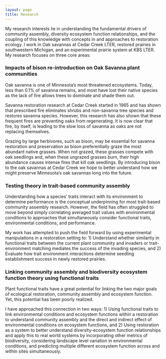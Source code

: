 ```yaml
---
layout: page
title: Research
---
```


My research interests lie in understanding the fundamental drivers of community assembly, diversity ecosystem function relationships, and the coupling of this knowledge with concepts in and approaches to restoration ecology.  I work in Oak savannas at Cedar Creek LTER, restored prairies in southwestern Michigan, and an experimental prairie system at KBS LTER. My research focuses on three core areas:

### Impacts of bison re-introduction on Oak Savanna plant communities

Oak savanna is one of Minnesota’s most threatened ecosystems. Today, less than 0.1% of savanna
remains, and most have lost their native species as the lack of fire allows trees to
dominate and shade them out.

Savanna restoration research at Cedar Creek started in 1965 and has shown that prescribed fire
eliminates shrubs and non-savanna tree species and restores savanna species. However, this research
has also shown that these frequent fires are preventing oaks from regenerating. It is now clear that fire,
by itself, is leading to the slow loss of savanna as oaks are not replacing themselves.

Grazing by large herbivores, such as bison, may be essential for savanna restoration and preservation as
bison preferentially graze the most abundant native grasses. When not grazed, these grasses compete
with oak seedlings and, when these ungrazed grasses burn, their high abundance causes intense fires
that kill oak seedlings. By introducing bison to the oak savannas at Cedar Creek we hope to better
understand how we might preserve Minnesota’s oak savannas long into the future.

### Testing theory in trait-based community assembly

Understanding how a species’ traits interact with its environment to determine performance is 
the conceptual underpinning for most trait-based community assembly research. However, the field has 
often struggled to move beyond simply correlating averaged trait values with environmental conditions 
to approaches that simultaneously consider functional traits, environmental conditions, and 
performance.

My work has attempted to push the field forward by using experimental manipulations in a 
restoration setting to: 1) Understand whether similarity in functional traits between the current plant 
community and invaders or trait-environment matching mediates the success of the invading species, 
and 2) Evaluate how trait environment interactions determine seedling establishment success in newly 
restored prairies. 

### Linking community assembly and biodiversity ecosystem function theory using functional traits

Plant functional traits have a great potential for linking the two major goals of ecological 
restoration, community assembly and ecosystem function. Yet, this potential has been poorly realized.

I have approached this connection in two ways: 1) Using functional traits to link 
environmental conditions and ecosystem functions within a restoration to understand community 
assembly and the direct and indirect effect of environmental conditions on ecosystem functions, and 2) 
Using restoration as a system to better understand diversity-ecosystem function relationships and apply 
this to real world systems by incorporating other metrics of biodiversity, considering landscape level 
variation in environmental conditions, and predicting multiple different ecosystem function across and 
within sites simultaneously.
